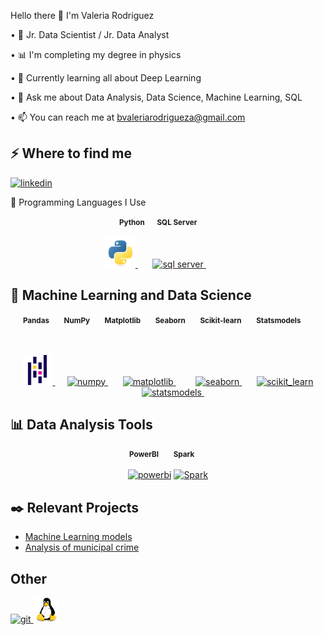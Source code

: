 Hello there 👋 I'm Valeria Rodriguez

• 🚀 Jr. Data Scientist / Jr. Data Analyst

• 📊 I'm completing my degree in physics

• 📖 Currently learning all about Deep Learning 

• 💬 Ask me about Data Analysis, Data Science, Machine Learning, SQL

• 📫 You can reach me at bvaleriarodrigueza@gmail.com

<h2>⚡️ Where to find me</h2>
<p><a target="_blank" href="https://www.linkedin.com/in/valeria-rodriguez-fisica/?locale=en_US" style="display: inline-block;"><img src="https://img.shields.io/badge/linkedin-logo?style=for-the-badge&logo=linkedin&logoColor=white&color=%230a77b6" alt="linkedin" /></a></p>

🚀 Programming Languages I Use
<div style="text-align: center;">
  <small><strong>Python</strong></small>&nbsp;&nbsp;&nbsp;&nbsp;
  <small><strong>SQL Server</strong></small>&nbsp;&nbsp;&nbsp;&nbsp;&nbsp;&nbsp;&nbsp;&nbsp;
  <br><br> <a target="_blank" href="https://raw.githubusercontent.com/devicons/devicon/master/icons/python/python-original.svg">
    <img src="https://raw.githubusercontent.com/devicons/devicon/master/icons/python/python-original.svg" alt="python" width="48" height="48" />
  </a>&nbsp;&nbsp;&nbsp;&nbsp;&nbsp;
  <a target="_blank" href="https://www.svgrepo.com/show/303229/microsoft-sql-server-logo.svg">
    <img src="https://www.svgrepo.com/show/303229/microsoft-sql-server-logo.svg" alt="sql server" width="48" height="48" />
  </a>&nbsp;&nbsp;&nbsp;&nbsp;&nbsp;
  &nbsp;&nbsp;&nbsp;&nbsp;<a target="_blank" href="https://www.vectorlogo.zone/logos/oracle/oracle-icon.svg">
  </a>
</div>
<h2>🧠 Machine Learning and Data Science</h2>
<div style="text-align: center;">
  <small><strong>Pandas</strong></small>&nbsp;&nbsp;&nbsp;&nbsp;&nbsp;
  <small><strong>NumPy</strong></small>&nbsp;&nbsp;&nbsp;&nbsp;&nbsp;
  <small><strong>Matplotlib</strong></small>&nbsp;&nbsp;&nbsp;&nbsp;&nbsp;
  <small><strong>Seaborn</strong></small>&nbsp;&nbsp;&nbsp;&nbsp;&nbsp;
  <small><strong>Scikit-learn</strong></small>&nbsp;&nbsp;&nbsp;&nbsp;&nbsp;
  <small><strong>Statsmodels</strong></small>&nbsp;&nbsp;&nbsp;&nbsp;&nbsp;
  
  <br><br> <a target="_blank" href="https://raw.githubusercontent.com/devicons/devicon/2ae2a900d2f041da66e950e4d48052658d850630/icons/pandas/pandas-original.svg">
    <img src="https://raw.githubusercontent.com/devicons/devicon/2ae2a900d2f041da66e950e4d48052658d850630/icons/pandas/pandas-original.svg" alt="pandas" width="48" height="48" />
  </a>&nbsp;&nbsp;&nbsp;&nbsp;
  <a target="_blank" href="https://numpy.org/doc/stable/_static/numpylogo.svg">
    <img src="https://numpy.org/doc/stable/_static/numpylogo.svg" alt="numpy" width="48" height="48" />
  </a>&nbsp;&nbsp;&nbsp;&nbsp;&nbsp;
  <a target="_blank" href="https://matplotlib.org/_static/logo2_compressed.svg">
    <img src="https://matplotlib.org/_static/logo2_compressed.svg" alt="matplotlib" width="48" height="48" />
  </a>&nbsp;&nbsp;&nbsp;&nbsp;&nbsp;&nbsp;&nbsp;
  <a target="_blank" href="https://seaborn.pydata.org/_images/logo-mark-lightbg.svg">
    <img src="https://seaborn.pydata.org/_images/logo-mark-lightbg.svg" alt="seaborn" width="48" height="48" />
  </a>&nbsp;&nbsp;&nbsp;&nbsp;&nbsp;
  <a target="_blank" href="https://upload.wikimedia.org/wikipedia/commons/0/05/Scikit_learn_logo_small.svg">
    <img src="https://upload.wikimedia.org/wikipedia/commons/0/05/Scikit_learn_logo_small.svg" alt="scikit_learn" width="48" height="48" />
  </a>&nbsp;&nbsp;&nbsp;&nbsp;&nbsp;&nbsp;&nbsp;&nbsp;&nbsp;&nbsp;
  <a target="_blank" href="https://www.statsmodels.org/stable/_static/statsmodels_logo.svg">
    <img src="https://www.statsmodels.org/v0.11.1/_images/statsmodels-logo-v2-no-text.svg" alt="statsmodels" width="48" height="48" />
  </a>&nbsp;&nbsp;&nbsp;&nbsp;&nbsp;&nbsp;&nbsp;
  <a target="_blank" href="https://www.vectorlogo.zone/logos/tensorflow/tensorflow-icon.svg">
  </a>
</div>


<h2>📊 Data Analysis Tools</h2>
<div style="text-align: center;">
  <small><strong>PowerBI</strong></small>&nbsp;&nbsp;&nbsp;&nbsp;&nbsp;
  <small><strong>Spark</strong></small>&nbsp;&nbsp;&nbsp;&nbsp;&nbsp;
  <br><br><a target="_blank" href="https://raw.githubusercontent.com/microsoft/PowerBI-Icons/main/SVG/PowerBI-Logo.svg" style="display: inline-block;"><img src="https://www.vectorlogo.zone/logos/microsoft_powerbi/microsoft_powerbi-icon.svg" alt="powerbi" width="42" height="42" /></a>
   <a href="https://spark.apache.org/" target="_blank" rel="noreferrer"> <img src="https://www.vectorlogo.zone/logos/apache_spark/apache_spark-icon.svg" alt="Spark" width="40" height="40"/> </a>

</div>

<h2>✒️ Relevant Projects</h2>
<ul>
  <li><a target="_blank" href="https://github.com/Valphysics/Machine-Learning">Machine Learning models</a></li>
  <li><a target="_blank" href="https://github.com/Valphysics/Analisis-de-delitos-municipales">Analysis of municipal crime</a></li>
</ul>

<h2 align="left">Other</h2>
<p align="left">
<a href="https://git-scm.com/" target="_blank" rel="noreferrer"> <img src="https://www.vectorlogo.zone/logos/git-scm/git-scm-icon.svg" alt="git" width="40" height="40"/> </a>
<a href="https://www.linux.org/" target="_blank" rel="noreferrer"> <img src="https://raw.githubusercontent.com/devicons/devicon/master/icons/linux/linux-original.svg" alt="linux" width="40" height="40"/> </a>



